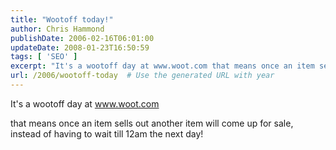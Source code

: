 ```yaml
---
title: "Wootoff today!"
author: Chris Hammond
publishDate: 2006-02-16T06:01:00
updateDate: 2008-01-23T16:50:59
tags: [ 'SEO' ]
excerpt: "It's a wootoff day at www.woot.com that means once an item sells out another item will come up for sale, instead of having to wait till 12am the next..."
url: /2006/wootoff-today  # Use the generated URL with year
---
```

<P>It's a wootoff day at <A href="https://www.woot.com">www.woot.com</A></P> <P>that means once an item sells out another item will come up for sale, instead of having to wait till 12am the next day!</P>
